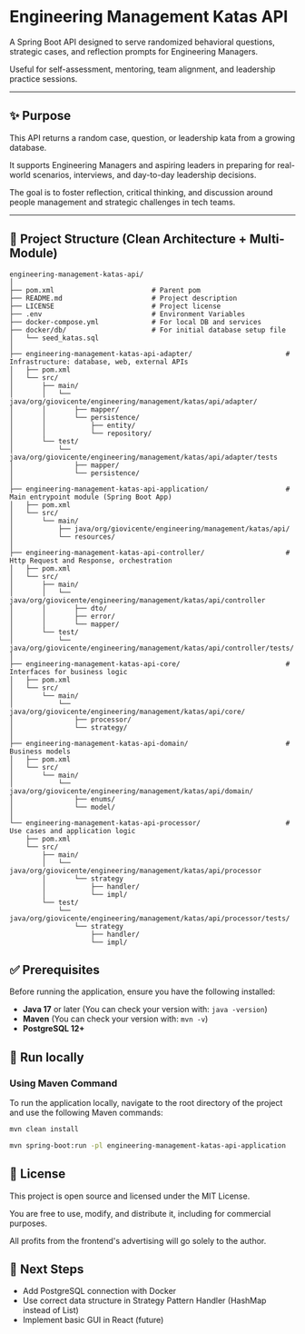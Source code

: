 # Engineering Management Katas API

A Spring Boot API designed to serve randomized behavioral questions, strategic cases, and reflection prompts for Engineering Managers.  

Useful for self-assessment, mentoring, team alignment, and leadership practice sessions.

---

## ✨ Purpose

This API returns a random case, question, or leadership kata from a growing database.  

It supports Engineering Managers and aspiring leaders in preparing for real-world scenarios, interviews, and day-to-day leadership decisions.  

The goal is to foster reflection, critical thinking, and discussion around people management and strategic challenges in tech teams.

---

## 📁 Project Structure (Clean Architecture + Multi-Module)

```plaintext
engineering-management-katas-api/
│
├── pom.xml                        # Parent pom
├── README.md                      # Project description
├── LICENSE                        # Project license
├── .env                           # Environment Variables
├── docker-compose.yml             # For local DB and services
├── docker/db/                     # For initial database setup file
│   └── seed_katas.sql
│
├── engineering-management-katas-api-adapter/                       # Infrastructure: database, web, external APIs
│   ├── pom.xml
│   └── src/
│       ├── main/
│       │   └── java/org/giovicente/engineering/management/katas/api/adapter/
│       │       ├── mapper/
│       │       └── persistence/
│       │           ├── entity/
│       │           └── repository/
│       └── test/
│           └── java/org/giovicente/engineering/management/katas/api/adapter/tests
│               ├── mapper/
│               └── persistence/
│
├── engineering-management-katas-api-application/                   # Main entrypoint module (Spring Boot App)
│   ├── pom.xml
│   └── src/
│       └── main/
│           ├── java/org/giovicente/engineering/management/katas/api/
│           └── resources/
│
├── engineering-management-katas-api-controller/                    # Http Request and Response, orchestration
│   ├── pom.xml
│   └── src/
│       ├── main/
│       │   └── java/org/giovicente/engineering/management/katas/api/controller 
│       │       ├── dto/
│       │       ├── error/
│       │       └── mapper/
│       └── test/
│           └── java/org/giovicente/engineering/management/katas/api/controller/tests/
│
├── engineering-management-katas-api-core/                          # Interfaces for business logic
│   ├── pom.xml
│   └── src/
│       └── main/
│           └── java/org/giovicente/engineering/management/katas/api/core/
│               ├── processor/
│               └── strategy/
│
├── engineering-management-katas-api-domain/                        # Business models
│   ├── pom.xml
│   └── src/
│       └── main/
│           └── java/org/giovicente/engineering/management/katas/api/domain/
│               ├── enums/
│               └── model/
│
└── engineering-management-katas-api-processor/                     # Use cases and application logic
    ├── pom.xml
    └── src/
        ├── main/
        │   └── java/org/giovicente/engineering/management/katas/api/processor
        │       └── strategy
        │           ├── handler/
        │           └── impl/
        └── test/
            └── java/org/giovicente/engineering/management/katas/api/processor/tests/
                └── strategy
                    ├── handler/
                    └── impl/
```

## ✅ Prerequisites

Before running the application, ensure you have the following installed:

- **Java 17** or later (You can check your version with: `java -version`)
- **Maven** (You can check your version with: `mvn -v`)
- **PostgreSQL 12+**

## 🧪 Run locally

### Using Maven Command

To run the application locally, navigate to the root directory of the project and use the following Maven commands:

```bash
mvn clean install
```

```bash
mvn spring-boot:run -pl engineering-management-katas-api-application
```

## 📄 License

This project is open source and licensed under the MIT License.

You are free to use, modify, and distribute it, including for commercial purposes.

All profits from the frontend's advertising will go solely to the author.

## 🚧 Next Steps

- Add PostgreSQL connection with Docker
- Use correct data structure in Strategy Pattern Handler (HashMap instead of List)
- Implement basic GUI in React (future)

